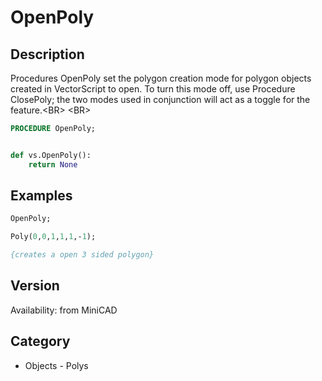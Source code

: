 # OpenPoly

## Description
Procedures OpenPoly set the polygon creation mode for polygon objects created in VectorScript to open. To turn this mode off, use Procedure ClosePoly; the two modes used in conjunction will act as a toggle for the feature.&lt;BR&gt;
&lt;BR&gt;


```pascal
PROCEDURE OpenPoly;
```

```python

def vs.OpenPoly():
    return None
```

## Examples
```pascal
OpenPoly;

Poly(0,0,1,1,1,-1);

{creates a open 3 sided polygon}
```

## Version
Availability: from MiniCAD
## Category
* Objects - Polys

